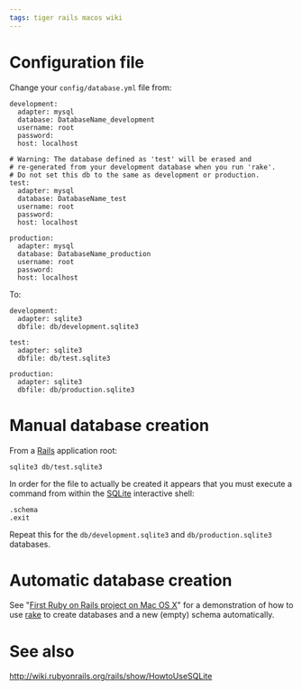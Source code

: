 ```yaml
---
tags: tiger rails macos wiki
---
```


# Configuration file

Change your `config/database.yml` file from:

    development:
      adapter: mysql
      database: DatabaseName_development
      username: root
      password:
      host: localhost

    # Warning: The database defined as 'test' will be erased and
    # re-generated from your development database when you run 'rake'.
    # Do not set this db to the same as development or production.
    test:
      adapter: mysql
      database: DatabaseName_test
      username: root
      password:
      host: localhost

    production:
      adapter: mysql
      database: DatabaseName_production
      username: root
      password:
      host: localhost

To:

    development:
      adapter: sqlite3
      dbfile: db/development.sqlite3

    test:
      adapter: sqlite3
      dbfile: db/test.sqlite3

    production:
      adapter: sqlite3
      dbfile: db/production.sqlite3

# Manual database creation

From a [Rails](/wiki/Rails) application root:

    sqlite3 db/test.sqlite3

In order for the file to actually be created it appears that you must execute a command from within the [SQLite](/wiki/SQLite) interactive shell:

    .schema
    .exit

Repeat this for the `db/development.sqlite3` and `db/production.sqlite3` databases.

# Automatic database creation

See "[First Ruby on Rails project on Mac OS X](/wiki/First_Ruby_on_Rails_project_on_Mac_OS_X)" for a demonstration of how to use [rake](/wiki/rake) to create databases and a new (empty) schema automatically.

# See also

<http://wiki.rubyonrails.org/rails/show/HowtoUseSQLite>
